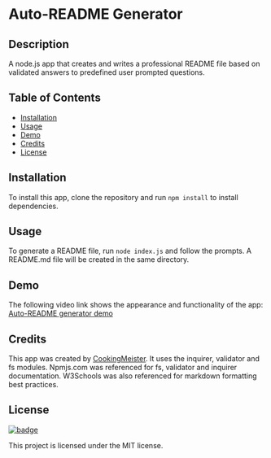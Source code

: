 # Auto-README Generator

## Description

A node.js app that creates and writes a professional README file based on validated answers to predefined user prompted questions.

## Table of Contents

- [Installation](#installation)
- [Usage](#usage)
- [Demo](#demo)
- [Credits](#credits)
- [License](#license)

## Installation

To install this app, clone the repository and run `npm install` to install dependencies.

## Usage

To generate a README file, run `node index.js` and follow the prompts. A README.md file will be created in the same directory.

## Demo

The following video link shows the appearance and functionality of the app: [Auto-README generator demo](https://www......)

## Credits

This app was created by [CookingMeister](https://github.com/cookingmeister). It uses the inquirer, validator and fs modules. Npmjs.com was referenced for fs, validator and inquirer documentation. W3Schools was also referenced for markdown formatting best practices.

## License

[![badge](https://img.shields.io/badge/license-MIT-brightgreen.svg)](https://opensource.org/licenses/MIT)

This project is licensed under the MIT license.
